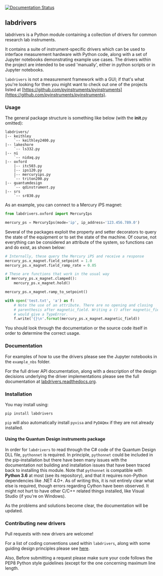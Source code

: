 [![Documentation Status](https://readthedocs.org/projects/labdrivers/badge/?version=latest)](http://labdrivers.readthedocs.org/en/latest/?badge=latest)

## labdrivers

labdrivers is a Python module containing a collection of drivers for common research lab instruments.

It contains a suite of instrument-specific drivers which can be used to interface measurement hardware with Python code,
along with a set of Jupyter notebooks demonstrating example use cases. The drivers within the project are intended to
be used 'manually', either in python scripts or in Jupyter notebooks.

`labdrivers` is not a measurement framework with a GUI; if that's what you're looking
for then you might want to check out one of the projects listed at
[https://github.com/pyinstruments/pyinstruments](https://github.com/pyinstruments/pyinstruments).

### Usage

The general package structure is something like below (with the __init__.py omitted):

	labdrivers/
	|-- keithley
	    `-- keithley2400.py
	|-- lakeshore
	    `-- ls332.py
	|-- ni
	    `-- nidaq.py
	|-- oxford
	    |-- itc503.py
	    |-- ips120.py
		|-- mercuryips.py
		`-- triton200.py
	|-- quantumdesign
	    `-- qdinstrument.py
	|-- srs
	    `-- sr830.py

As an example, you can connect to a Mercury iPS magnet:

```python
from labdrivers.oxford import MercuryIps

mercury_ps = MercuryIps(mode='ip', ip_address='123.456.789.0')
```

Several of the packages exploit the property and setter decorators to query the state of
the equipment or to set the state of the machine. Of course, not everything can be
considered an attribute of the system, so functions can and do exist, as shown below:

```python
# Internally, these query the Mercury iPS and receive a response
mercury_ps.x_magnet.field_setpoint = 1.0
mercury_ps.x_magnet.field_ramp_rate = 0.05

# These are functions that work in the usual way
if mercury_ps.x_magnet.clamped():
    mercury_ps.x_magnet.hold()

mercury_ps.x_magnet.ramp_to_setpoint()

with open('test.txt', 'a') as f:
    # Note the use of an attribute. There are no opening and closing
    # parenthesis after magnetic_field. Writing a () after magnetic_field
    # would give a TypeError.
    f.write('{}\n'.format(mercury_ps.x_magnet.magnetic_field))
```

You should look through the documentation or the source code itself in order to determine
the correct usage.

### Documentation

For examples of how to use the drivers please see the Jupyter notebooks in the `example_nbs` folder.

For the full driver API documentation, along with a description of the design decisions underlying 
the driver implementations please see the full documentation at 
[labdrivers.readthedocs.org](https://labdrivers.readthedocs.org).

### Installation

You may install using:

`pip install labdrivers`

`pip` will also automatically install `pyvisa` and `PyDAQmx` if they are not already installed.

#### Using the Quantum Design instruments package

In order for `labdrivers` to read through the C# code of the Quantum Design DLL file, `pythonnet` is required.
In principle, `pythonnet` could be included in the pip-installation but there have been many issues with the
documentation not building and installation issues that have been traced back to installing this module.
Note that `pythonnet` is compatible with **Python 3.6** at most (see its repository), and that it requires non-Python
dependencies like .NET 4.0+. As of writing this, it is not entirely clear what else is required,
though errors regarding Cython have been observed. It might not hurt to have other C/C++ related things installed,
like Visual Studio (if you're on Windows).

As the problems and solutions become clear, the documentation will be updated.

### Contributing new drivers

Pull requests with new drivers are welcome! 

For a list of coding conventions used within `labdrivers`, along with some
guiding design principles please see [here](http://labdrivers.readthedocs.org/en/latest/contributing.html).

Also, Before submitting a request please make sure your code follows the PEP8 Python style guidelines (except for the
one concerning maximum line length. 
